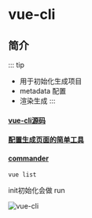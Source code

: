 # vue-cli

## 简介
::: tip
- 用于初始化生成项目
- metadata 配置
- 渲染生成
:::

#### [vue-cli源码](https://github.com/vuejs/vue-cli.git)
#### [配置生成页面的简单工具](https://github.com/metalsmith/metalsmith)
#### [commander](https://github.com/tj/commander.js)

`vue list `

init初始化会做
run

<img style='' :src="$withBase('/vue-cli.png')" alt='vue-cli'>